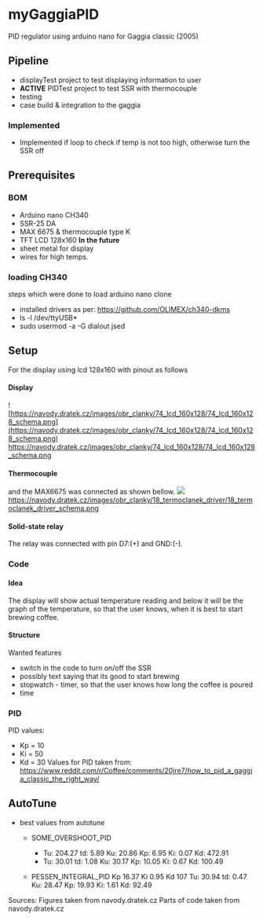 # myGaggiaPID
PID regulator using arduino nano for Gaggia classic (2005)
## Pipeline
* displayTest project to test displaying information to user
* **ACTIVE** PIDTest project to test SSR with thermocouple
* testing
* case build & integration to the gaggia
### Implemented
* Implemented if loop to check if temp is not too high, otherwise turn the SSR off

## Prerequisites
### BOM
* Arduino nano CH340
* SSR-25 DA
* MAX 6675 & thermocouple type K
* TFT LCD 128x160
**In the future**
* sheet metal for display
* wires for high temps.
### loading CH340
steps which were done to load arduino nano clone
* installed drivers as per: https://github.com/OLIMEX/ch340-dkms
* ls -l /dev/ttyUSB*
* sudo usermod -a -G dialout jsed
## Setup
For the display using lcd 128x160 with pinout as follows
#### Display
![https://navody.dratek.cz/images/obr_clanky/74_lcd_160x128/74_lcd_160x128_schema.png](https://navody.dratek.cz/images/obr_clanky/74_lcd_160x128/74_lcd_160x128_schema.png)
https://navody.dratek.cz/images/obr_clanky/74_lcd_160x128/74_lcd_160x128_schema.png
#### Thermocouple
and the MAX6675 was connected as shown bellow. 
![](https://navody.dratek.cz/images/obr_clanky/18_termoclanek_driver/18_termoclanek_driver_schema.png)
https://navody.dratek.cz/images/obr_clanky/18_termoclanek_driver/18_termoclanek_driver_schema.png
#### Solid-state relay
The relay was connected with pin D7:(+) and GND:(-). 
### Code
#### Idea
The display will show actual temperature reading and below it will be the graph of the temperature, so that the user knows, when it is best to start brewing coffee.
#### Structure
Wanted features
* switch in the code to turn on/off the SSR
* possibly text saying that its good to start brewing 
* stopwatch - timer, so that the user knows how long the coffee is poured
* time
### PID
PID values:
* Kp = 10
* Ki = 50
* Kd = 30
Values for PID taken from: https://www.reddit.com/r/Coffee/comments/20jre7/how_to_pid_a_gaggia_classic_the_right_way/
## AutoTune
* best values from autotune
    * SOME_OVERSHOOT_PID
        * Tu: 204.27  td: 5.89  Ku: 20.86  Kp: 6.95  Ki: 0.07  Kd: 472.91
        * Tu: 30.01  td: 1.08  Ku: 30.17  Kp: 10.05  Ki: 0.67  Kd: 100.49

    * PESSEN_INTEGRAL_PID
            Kp 16.37 Ki 0.95 Kd 107
            Tu: 30.94  td: 0.47  Ku: 28.47  Kp: 19.93  Ki: 1.61  Kd: 92.49


Sources:
Figures taken from navody.dratek.cz
Parts of code taken from navody.dratek.cz
